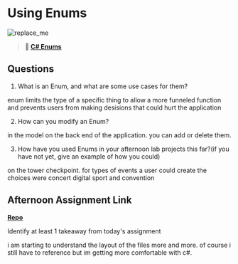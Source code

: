 # Using Enums

![replace_me](https://codeworks.blob.core.windows.net/public/assets/img/illustrations/placeholder.svg)

> **📖 [C# Enums](https://codeworksacademy.com/fs-student-guide/resources/wk10/03-Enums)**

## Questions

1. What is an Enum, and what are some use cases for them?

enum limits the type of a specific thing to allow a more funneled function and prevents users from making desisions that could hurt the application

2. How can you modify an Enum?

in the model on the back end of the application. you can add or delete them. 

3. How have you used Enums in your afternoon lab projects this far?(if you have not yet, give an example of how you could)

on the tower checkpoint. for types of events a user could create the choices were concert digital sport and convention

## Afternoon Assignment Link

**[Repo](https://github.com/ScottBickish/Construction.git)**

Identify at least 1 takeaway from today's assignment

i am starting to understand the layout of the files more and more. of course i still have to reference but im getting more comfortable with c#.
